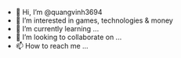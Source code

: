 - 👋 Hi, I’m @quangvinh3694
- 👀 I’m interested in games, technologies & money
- 🌱 I’m currently learning ...
- 💞️ I’m looking to collaborate on ...
- 📫 How to reach me ...

<!---
quangvinh3694/quangvinh3694 is a ✨ special ✨ repository because its `README.md` (this file) appears on your GitHub profile.
You can click the Preview link to take a look at your changes.
--->
